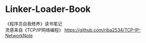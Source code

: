 # Linker-Loader-Book
《程序员自我修养》读书笔记   
灵感来自《TCP/IP网络编程》 https://github.com/riba2534/TCP-IP-NetworkNote
